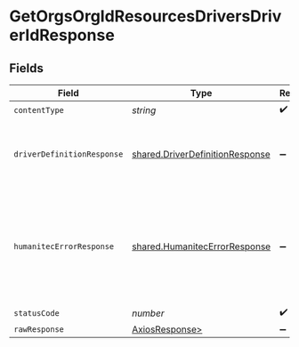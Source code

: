 # GetOrgsOrgIdResourcesDriversDriverIdResponse


## Fields

| Field                                                                                             | Type                                                                                              | Required                                                                                          | Description                                                                                       |
| ------------------------------------------------------------------------------------------------- | ------------------------------------------------------------------------------------------------- | ------------------------------------------------------------------------------------------------- | ------------------------------------------------------------------------------------------------- |
| `contentType`                                                                                     | *string*                                                                                          | :heavy_check_mark:                                                                                | N/A                                                                                               |
| `driverDefinitionResponse`                                                                        | [shared.DriverDefinitionResponse](../../models/shared/driverdefinitionresponse.md)                | :heavy_minus_sign:                                                                                | The requested Resources Driver details.<br/><br/>                                                 |
| `humanitecErrorResponse`                                                                          | [shared.HumanitecErrorResponse](../../models/shared/humanitecerrorresponse.md)                    | :heavy_minus_sign:                                                                                | A Resource Driver with the 'driverId' ID is not found or is not accessible by the organization.<br/><br/> |
| `statusCode`                                                                                      | *number*                                                                                          | :heavy_check_mark:                                                                                | N/A                                                                                               |
| `rawResponse`                                                                                     | [AxiosResponse>](https://axios-http.com/docs/res_schema)                                          | :heavy_minus_sign:                                                                                | N/A                                                                                               |